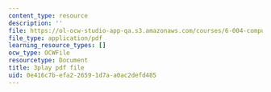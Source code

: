 ```yaml
---
content_type: resource
description: ''
file: https://ol-ocw-studio-app-qa.s3.amazonaws.com/courses/6-004-computation-structures-spring-2017/0e416c7befa226591d7aa0ac2defd485_m_G3z-C1C2g.pdf
file_type: application/pdf
learning_resource_types: []
ocw_type: OCWFile
resourcetype: Document
title: 3play pdf file
uid: 0e416c7b-efa2-2659-1d7a-a0ac2defd485
---
```

